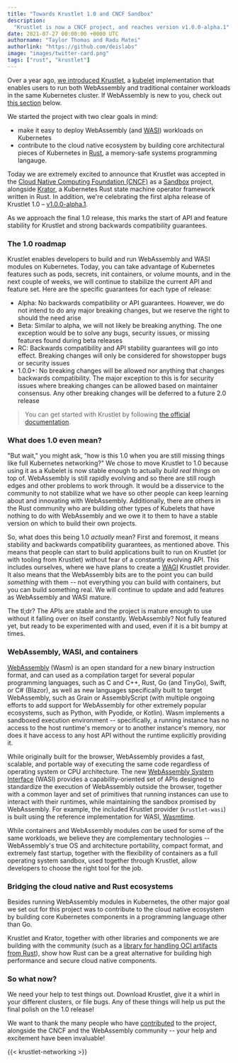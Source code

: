 ```yaml
---
title: "Towards Krustlet 1.0 and CNCF Sandbox"
description:
  "Krustlet is now a CNCF project, and reaches version v1.0.0-alpha.1"
date: 2021-07-27 00:00:00 +0000 UTC
authorname: "Taylor Thomas and Radu Matei"
authorlink: "https://github.com/deislabs"
image: "images/twitter-card.png"
tags: ["rust", "krustlet"]
---
```


Over a year ago, [we introduced Krustlet][intro], a [kubelet][kubelet]
implementation that enables users to run both WebAssembly and traditional
container workloads in the same Kubernetes cluster. If WebAssembly is new to
you, check out [this section](#webassembly-wasi-and-containers) below.

We started the project with two clear goals in mind:

- make it easy to deploy WebAssembly (and [WASI][wasi]) workloads on Kubernetes
- contribute to the cloud native ecosystem by building core architectural pieces
  of Kubernetes in [Rust][rust], a memory-safe systems programming langauge.

Today we are extremely excited to announce that Krustlet was accepted in the
[Cloud Native Computing Foundation (CNCF)][cncf] as a
[Sandbox](https://www.cncf.io/sandbox-projects/) project, alongside
[Krator][krator], a Kubernetes Rust state machine operator framework written in
Rust. In addition, we're celebrating the first alpha release of Krustlet 1.0 –
[v1.0.0-alpha.1][alpha1].

As we approach the final 1.0 release, this marks the start of API and feature
stability for Krustlet and strong backwards compatibility guarantees.

### The 1.0 roadmap

Krustlet enables developers to build and run WebAssembly and WASI modules on
Kubernetes. Today, you can take advantage of Kubernetes features such as pods,
secrets, init containers, or volume mounts, and in the next couple of weeks, we
will continue to stabilize the current API and feature set. Here are the
specific guarantees for each type of release:

- Alpha: No backwards compatibility or API guarantees. However, we do not intend
  to do any major breaking changes, but we reserve the right to should the need
  arise
- Beta: Similar to alpha, we will not likely be breaking anything. The one
  exception would be to solve any bugs, security issues, or missing features
  found during beta releases
- RC: Backwards compatibility and API stability guarantees will go into effect.
  Breaking changes will only be considered for showstopper bugs or security
  issues
- 1.0.0+: No breaking changes will be allowed nor anything that changes
  backwards compatibility. The major exception to this is for security issues
  where breaking changes can be allowed based on maintainer consensus. Any other
  breaking changes will be deferred to a future 2.0 release

> You can get started with Krustlet by following [the official
> documentation][docs].

### What does 1.0 even mean?

"But wait," you might ask, "how is this 1.0 when you are still missing things
like full Kubernetes networking?" We chose to move Krustlet to 1.0 because using
it as a Kubelet is now stable enough to actually _build real things_ on top of.
WebAssembly is still rapidly evolving and so there are still rough edges and
other problems to work through. It would be a disservice to the community to not
stabilize what we have so other people can keep learning about and innovating
with WebAssembly. Additionally, there are others in the Rust community who are
building other types of Kubelets that have nothing to do with WebAssembly and we
owe it to them to have a stable version on which to build their own projects.

So, what does this being 1.0 _actually_ mean? First and foremost, it means
stability and backwards compatibility guarantees, as mentioned above. This means
that people can start to build applications built to run on Krustlet (or with
tooling from Krustlet) without fear of a constantly evolving API. This includes
ourselves, where we have plans to create a
[WAGI](https://github.com/deislabs/wagi) Krustlet provider. It also means that
the WebAssembly bits are to the point you can build _something_ with them -- not
everything you can build with containers, but you can build something real. We
will continue to update and add features as WebAssembly and WASI mature.

The tl;dr? The APIs are stable and the project is mature enough to use without
it falling over on itself constantly. WebAssembly? Not fully featured yet, but
ready to be experimented with and used, even if it is a bit bumpy at times.

### WebAssembly, WASI, and containers

[WebAssembly][wasm] (Wasm) is an open standard for a new binary instruction
format, and can used as a compilation target for several popular programming
languages, such as C and C++, Rust, Go (and TinyGo), Swift, or C# (Blazor), as
well as new languages specifically built to target WebAssembly, such as Grain or
AssemblyScript (with multiple ongoing efforts to add support for WebAssembly for
other extremely popular ecosystems, such as Python, with Pyodide, or Kotlin).
Wasm implements a sandboxed execution environment -- specifically, a running
instance has no access to the host runtime's memory or to another instance's
memory, nor does it have access to any host API without the runtime explicitly
providing it.

While originally built for the browser, WebAssembly provides a fast, scalable,
and portable way of executing the same code regardless of operating system or
CPU architecture. The new [WebAssembly System Interface][wasi] (WASI) provides a
capability-oriented set of APIs designed to standardize the execution of
WebAssembly outside the browser, together with a common layer and set of
primitives that running instances can use to interact with their runtimes, while
maintaining the sandbox promised by WebAssembly. For example, the included
Krustlet provider (`krustlet-wasi`) is built using the reference implementation
for WASI, [Wasmtime][wasmtime].

While containers and WebAssembly modules _can_ be used for some of the same
workloads, we believe they are complementary technologies -- WebAssembly's true
OS and architecture portability, compact format, and extremely fast startup,
together with the flexibility of containers as a full operating system sandbox,
used together through Krustlet, allow developers to choose the right tool for
the job.

### Bridging the cloud native and Rust ecosystems

Besides running WebAssembly modules in Kubernetes, the other major goal we set
out for this project was to contribute to the cloud native ecosystem by building
core Kubernetes components in a programming language other than Go.

Krustlet and Krator, together with other libraries and components we are
building with the community (such as a [library for handling OCI artifacts from
Rust][oci-crate]), show how Rust can be a great alternative for building high
performance and secure cloud native components.

### So what now?

We need your help to test things out. Download Krustlet, give it a whirl in your
different clusters, or file bugs. Any of these things will help us put the final
polish on the 1.0 release!

We want to thank the many people who have [contributed][contributors] to the
project, alongside the CNCF and the WebAssembly community -- your help and
excitement have been invaluable!

{{< krustlet-networking >}}

[intro]: https://deislabs.io/posts/introducing-krustlet/
[kubelet]:
  https://kubernetes.io/docs/reference/command-line-tools-reference/kubelet/
[releases]: https://github.com/krustlet/krustlet/releases
[wasi]: https://bytecodealliance.org/articles/announcing-the-bytecode-alliance
[rust]: https://www.rust-lang.org/
[cncf]: https://www.cncf.io/
[krator]: https://github.com/krator-rs/krator
[alpha1]:
  https://github.com/krustlet/krustlet/releases/tag/untagged-31951eb32d9122a2afc5
[wasm]: https://webassembly.org/
[wasmtime]: https://github.com/bytecodealliance/wasmtime
[docs]: https://docs.krustlet.dev/krustlet/
[tag]: https://deislabs.io/tags/rust/
[oci-crate]: https://crates.io/crates/oci-distribution
[krs]: https://github.com/kube-rs/kube-rs
[contributors]: https://github.com/krustlet/krustlet/graphs/contributors
